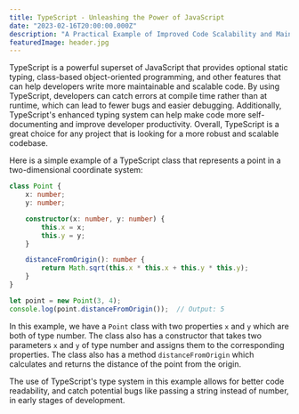 ```yaml
---
title: TypeScript - Unleashing the Power of JavaScript
date: "2023-02-16T20:00:00.000Z"
description: "A Practical Example of Improved Code Scalability and Maintainability"
featuredImage: header.jpg
---
```


TypeScript is a powerful superset of JavaScript that provides optional static typing, class-based object-oriented programming, and other features that can help developers write more maintainable and scalable code. By using TypeScript, developers can catch errors at compile time rather than at runtime, which can lead to fewer bugs and easier debugging. Additionally, TypeScript's enhanced typing system can help make code more self-documenting and improve developer productivity. Overall, TypeScript is a great choice for any project that is looking for a more robust and scalable codebase.

Here is a simple example of a TypeScript class that represents a point in a two-dimensional coordinate system:

```ts
class Point {
    x: number;
    y: number;

    constructor(x: number, y: number) {
        this.x = x;
        this.y = y;
    }

    distanceFromOrigin(): number {
        return Math.sqrt(this.x * this.x + this.y * this.y);
    }
}

let point = new Point(3, 4);
console.log(point.distanceFromOrigin());  // Output: 5
```

In this example, we have a `Point` class with two properties `x` and `y` which are both of type number. The class also has a constructor that takes two parameters `x` and `y` of type number and assigns them to the corresponding properties. The class also has a method `distanceFromOrigin` which calculates and returns the distance of the point from the origin.

The use of TypeScript's type system in this example allows for better code readability, and catch potential bugs like passing a string instead of number, in early stages of development.

